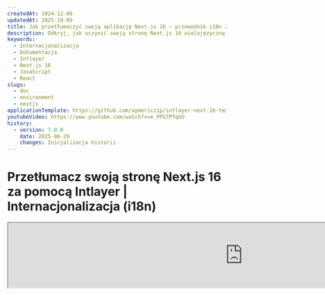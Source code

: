 ```yaml
---
createdAt: 2024-12-06
updatedAt: 2025-10-09
title: Jak przetłumaczyć swoją aplikację Next.js 16 – przewodnik i18n 2025
description: Odkryj, jak uczynić swoją stronę Next.js 16 wielojęzyczną. Postępuj zgodnie z dokumentacją, aby zinternacjonalizować (i18n) i przetłumaczyć ją.
keywords:
  - Internacjonalizacja
  - Dokumentacja
  - Intlayer
  - Next.js 16
  - JavaScript
  - React
slugs:
  - doc
  - environment
  - nextjs
applicationTemplate: https://github.com/aymericzip/intlayer-next-16-template
youtubeVideo: https://www.youtube.com/watch?v=e_PPG7PTqGU
history:
  - version: 7.0.0
    date: 2025-06-29
    changes: Inicjalizacja historii
---
```


# Przetłumacz swoją stronę Next.js 16 za pomocą Intlayer | Internacjonalizacja (i18n)

<iframe title="Najlepsze rozwiązanie i18n dla Next.js? Odkryj Intlayer" class="m-auto aspect-[16/9] w-full overflow-hidden rounded-lg border-0" allow="autoplay; gyroscope;" loading="lazy" width="1080" height="auto" src="https://www.youtube.com/embed/e_PPG7PTqGU?autoplay=0&amp;origin=http://intlayer.org&amp;controls=0&amp;rel=1"/>

Zobacz [Szablon aplikacji](https://github.com/aymericzip/intlayer-next-16-template) na GitHub.

## Czym jest Intlayer?

**Intlayer** to innowacyjna, otwartoźródłowa biblioteka do internacjonalizacji (i18n), zaprojektowana w celu uproszczenia obsługi wielojęzyczności we współczesnych aplikacjach internetowych. Intlayer bezproblemowo integruje się z najnowszym frameworkiem **Next.js 16**, w tym z jego potężnym **App Router**. Jest zoptymalizowany do pracy z **Server Components** dla efektywnego renderowania i jest w pełni kompatybilny z [**Turbopack**](https://nextjs.org/docs/architecture/turbopack).

Dzięki Intlayer możesz:

- **Łatwo zarządzać tłumaczeniami** za pomocą deklaratywnych słowników na poziomie komponentu.
- **Dynamicznie lokalizować metadane**, trasy i zawartość.
- **Uzyskać dostęp do tłumaczeń zarówno w komponentach po stronie klienta, jak i serwera**.
- **Zapewnić wsparcie dla TypeScript** dzięki automatycznie generowanym typom, co poprawia autouzupełnianie i wykrywanie błędów.
- **Korzystaj z zaawansowanych funkcji**, takich jak dynamiczne wykrywanie i przełączanie lokalizacji.

> Intlayer jest kompatybilny z Next.js 12, 13, 14 i 16. Jeśli używasz Next.js Page Router, możesz odnieść się do tego [przewodnika](https://github.com/aymericzip/intlayer/blob/main/docs/docs/pl/intlayer_with_nextjs_page_router.md). Dla Next.js 12, 13, 14 z App Router, odnieś się do tego [przewodnika](https://github.com/aymericzip/intlayer/blob/main/docs/docs/pl/intlayer_with_nextjs_14.md).

---

## Przewodnik krok po kroku, jak skonfigurować Intlayer w aplikacji Next.js

### Krok 1: Zainstaluj zależności

Zainstaluj niezbędne pakiety za pomocą npm:

```bash packageManager="npm"
npm install intlayer next-intlayer
```

```bash packageManager="pnpm"
pnpm add intlayer next-intlayer
```

```bash packageManager="yarn"
yarn add intlayer next-intlayer
```

- **intlayer**

  Podstawowy pakiet, który dostarcza narzędzia do internacjonalizacji dla zarządzania konfiguracją, tłumaczeń, [deklaracji treści](https://github.com/aymericzip/intlayer/blob/main/docs/docs/pl/dictionary/content_file.md), transpilecji oraz [poleceń CLI](https://github.com/aymericzip/intlayer/blob/main/docs/docs/pl/intlayer_cli.md).

- **next-intlayer**

  Pakiet integrujący Intlayer z Next.js. Dostarcza dostawców kontekstu oraz hooki do internacjonalizacji w Next.js. Dodatkowo zawiera wtyczkę Next.js do integracji Intlayer z [Webpack](https://webpack.js.org/) lub [Turbopack](https://nextjs.org/docs/app/api-reference/turbopack), a także proxy do wykrywania preferowanego języka użytkownika, zarządzania ciasteczkami oraz obsługi przekierowań URL.

### Krok 2: Skonfiguruj swój projekt

Utwórz plik konfiguracyjny, aby skonfigurować języki swojej aplikacji:

```typescript fileName="intlayer.config.ts" codeFormat="typescript"
import { Locales, type IntlayerConfig } from "intlayer";

const config: IntlayerConfig = {
  internationalization: {
    locales: [
      Locales.ENGLISH,
      Locales.FRENCH,
      Locales.SPANISH,
      // Twoje pozostałe lokalizacje
    ],
    defaultLocale: Locales.ENGLISH,
  },
};

export default config;
```

```javascript fileName="intlayer.config.mjs" codeFormat="esm"
import { Locales } from "intlayer";

/** @type {import('intlayer').IntlayerConfig} */
const config = {
  internationalization: {
    locales: [
      Locales.ENGLISH,
      Locales.FRENCH,
      Locales.SPANISH,
      // Twoje pozostałe lokalizacje
    ],
    defaultLocale: Locales.ENGLISH,
  },
};

export default config;
```

```javascript fileName="intlayer.config.cjs" codeFormat="commonjs"
const { Locales } = require("intlayer");

/** @type {import('intlayer').IntlayerConfig} */
const config = {
  internationalization: {
    locales: [
      Locales.ENGLISH,
      Locales.FRENCH,
      Locales.SPANISH,
      // Twoje pozostałe lokalizacje
    ],
    defaultLocale: Locales.ENGLISH,
  },
};

module.exports = config;
```

> Dzięki temu plikowi konfiguracyjnemu możesz ustawić lokalizowane adresy URL, przekierowania proxy, nazwy ciasteczek, lokalizację i rozszerzenie deklaracji zawartości, wyłączyć logi Intlayer w konsoli i wiele więcej. Pełną listę dostępnych parametrów znajdziesz w [dokumentacji konfiguracji](https://github.com/aymericzip/intlayer/blob/main/docs/docs/pl/configuration.md).

### Krok 3: Zintegruj Intlayer w konfiguracji Next.js

Skonfiguruj swoje środowisko Next.js, aby korzystało z Intlayer:

```typescript fileName="next.config.ts" codeFormat="typescript"
import type { NextConfig } from "next";
import { withIntlayer } from "next-intlayer/server";

const nextConfig: NextConfig = {
  /* opcje konfiguracji tutaj */
};

export default withIntlayer(nextConfig);
```

```typescript fileName="next.config.mjs" codeFormat="esm"
import { withIntlayer } from "next-intlayer/server";

/** @type {import('next').NextConfig} */
const nextConfig = {
  /* opcje konfiguracji tutaj */
};

export default withIntlayer(nextConfig);
```

```typescript fileName="next.config.cjs" codeFormat="commonjs"
const { withIntlayer } = require("next-intlayer/server");

/** @type {import('next').NextConfig} */
const nextConfig = {
  /* opcje konfiguracji tutaj */
};

module.exports = withIntlayer(nextConfig);
```

> Wtyczka Next.js `withIntlayer()` służy do integracji Intlayer z Next.js. Zapewnia budowanie plików deklaracji treści oraz monitoruje je w trybie deweloperskim. Definiuje zmienne środowiskowe Intlayer w środowiskach [Webpack](https://webpack.js.org/) lub [Turbopack](https://nextjs.org/docs/app/api-reference/turbopack). Dodatkowo dostarcza aliasy optymalizujące wydajność oraz zapewnia kompatybilność z komponentami serwerowymi.

> Funkcja `withIntlayer()` jest funkcją zwracającą obietnicę (promise). Pozwala przygotować słowniki Intlayer przed rozpoczęciem budowania. Jeśli chcesz użyć jej z innymi wtyczkami, możesz na nią zaczekać (await). Przykład:
>
> ```tsx
> const nextConfig = await withIntlayer(nextConfig);
> const nextConfigWithOtherPlugins = withOtherPlugins(nextConfig);
>
> export default nextConfigWithOtherPlugins;
> ```
>
> Jeśli chcesz używać tego synchronicznie, możesz użyć funkcji `withIntlayerSync()`. Przykład:
>
> ```tsx
> const nextConfig = withIntlayerSync(nextConfig);
> const nextConfigWithOtherPlugins = withOtherPlugins(nextConfig);
>
> export default nextConfigWithOtherPlugins;
> ```

### Krok 4: Zdefiniuj dynamiczne trasy lokalizacji

Usuń wszystko z `RootLayout` i zastąp to następującym kodem:

```tsx {3} fileName="src/app/layout.tsx" codeFormat="typescript"
import type { PropsWithChildren, FC } from "react";
import "./globals.css";

const RootLayout: FC<PropsWithChildren> = ({ children }) => (
  // Nadal możesz opakować children innymi providerami, takimi jak `next-themes`, `react-query`, `framer-motion` itd.
  <>{children}</>
);

export default RootLayout;
```

```jsx {3} fileName="src/app/layout.mjx" codeFormat="esm"
import "./globals.css";

const RootLayout = ({ children }) => (
  // Nadal możesz opakować dzieci innymi providerami, takimi jak `next-themes`, `react-query`, `framer-motion` itd.
  <>{children}</>
);

export default RootLayout;
```

```jsx {1,8} fileName="src/app/layout.csx" codeFormat="commonjs"
require("./globals.css");

const RootLayout = ({ children }) => (
  // Nadal możesz opakować dzieci innymi providerami, takimi jak `next-themes`, `react-query`, `framer-motion` itd.
  <>{children}</>
);

module.exports = {
  default: RootLayout,
  generateStaticParams,
};
```

> Pozostawienie komponentu `RootLayout` pustym pozwala na ustawienie atrybutów [`lang`](https://developer.mozilla.org/fr/docs/Web/HTML/Global_attributes/lang) oraz [`dir`](https://developer.mozilla.org/fr/docs/Web/HTML/Global_attributes/dir) dla tagu `<html>`.

Aby zaimplementować dynamiczne routowanie, podaj ścieżkę dla lokalizacji, dodając nowy layout w katalogu `[locale]`:

```tsx fileName="src/app/[locale]/layout.tsx" codeFormat="typescript"
import type { NextLayoutIntlayer } from "next-intlayer";
import { Inter } from "next/font/google";
import { getHTMLTextDir } from "intlayer";

const inter = Inter({ subsets: ["latin"] });

const LocaleLayout: NextLayoutIntlayer = async ({ children, params }) => {
  const { locale } = await params;
  return (
    <html lang={locale} dir={getHTMLTextDir(locale)}>
      <body className={inter.className}>{children}</body>
    </html>
  );
};

export default LocaleLayout;
```

```jsx fileName="src/app/[locale]/layout.mjx" codeFormat="esm"
import { getHTMLTextDir } from "intlayer";

const inter = Inter({ subsets: ["latin"] });

const LocaleLayout = async ({ children, params: { locale } }) => {
  const { locale } = await params;
  return (
    <html lang={locale} dir={getHTMLTextDir(locale)}>
      <body className={inter.className}>{children}</body>
    </html>
  );
};

export default LocaleLayout;
```

```jsx fileName="src/app/[locale]/layout.csx" codeFormat="commonjs"
const { Inter } = require("next/font/google");
const { getHTMLTextDir } = require("intlayer");

const inter = Inter({ subsets: ["latin"] });

const LocaleLayout = async ({ children, params: { locale } }) => {
  const { locale } = await params;
  return (
    <html lang={locale} dir={getHTMLTextDir(locale)}>
      <body className={inter.className}>{children}</body>
    </html>
  );
};

module.exports = LocaleLayout;
```

> Segment ścieżki `[locale]` służy do określenia lokalizacji. Przykład: `/en-US/about` odnosi się do `en-US`, a `/fr/about` do `fr`.

> Na tym etapie napotkasz błąd: `Error: Missing <html> and <body> tags in the root layout.`. Jest to oczekiwane, ponieważ plik `/app/page.tsx` nie jest już używany i można go usunąć. Zamiast tego segment ścieżki `[locale]` aktywuje stronę `/app/[locale]/page.tsx`. W konsekwencji strony będą dostępne pod ścieżkami takimi jak `/en`, `/fr`, `/es` w Twojej przeglądarce. Aby ustawić domyślny język jako stronę główną, odnieś się do konfiguracji `proxy` w kroku 7.

Następnie zaimplementuj funkcję `generateStaticParams` w układzie aplikacji.

```tsx {1} fileName="src/app/[locale]/layout.tsx" codeFormat="typescript"
export { generateStaticParams } from "next-intlayer"; // Linia do dodania

const LocaleLayout: NextLayoutIntlayer = async ({ children, params }) => {
  /*... Reszta kodu*/
};

export default LocaleLayout;
```

```jsx {1} fileName="src/app/[locale]/layout.mjx" codeFormat="esm"
export { generateStaticParams } from "next-intlayer"; // Linia do wstawienia

const LocaleLayout = async ({ children, params: { locale } }) => {
  /*... Reszta kodu*/
};

// ... Reszta kodu
```

```jsx {1,7} fileName="src/app/[locale]/layout.csx" codeFormat="commonjs"
const { generateStaticParams } = require("next-intlayer"); // Linia do wstawienia

const LocaleLayout = async ({ children, params: { locale } }) => {
  /*... Reszta kodu*/
};

module.exports = { default: LocaleLayout, generateStaticParams };
```

> `generateStaticParams` zapewnia, że Twoja aplikacja wstępnie buduje niezbędne strony dla wszystkich lokalizacji, zmniejszając obciążenie podczas działania i poprawiając doświadczenie użytkownika. Aby uzyskać więcej informacji, zapoznaj się z [dokumentacją Next.js dotyczącą generateStaticParams](https://nextjs.org/docs/app/building-your-application/rendering/static-and-dynamic-rendering#generate-static-params).

> Intlayer działa z `export const dynamic = 'force-static';`, aby zapewnić, że strony są wstępnie zbudowane dla wszystkich lokalizacji.

### Krok 5: Zadeklaruj swoją zawartość

Utwórz i zarządzaj deklaracjami zawartości, aby przechowywać tłumaczenia:

```tsx fileName="src/app/[locale]/page.content.ts" contentDeclarationFormat="typescript"
import { t, type Dictionary } from "intlayer";

const pageContent = {
  key: "page",
  content: {
    getStarted: {
      main: t({
        en: "Get started by editing",
        fr: "Commencez par éditer",
        es: "Comience por editar",
      }),
      pageLink: "src/app/page.tsx",
    },
  },
} satisfies Dictionary;

export default pageContent;
```

```javascript fileName="src/app/[locale]/page.content.mjs" contentDeclarationFormat="esm"
import { t } from "intlayer";

/** @type {import('intlayer').Dictionary} */
const pageContent = {
  key: "page",
  content: {
    getStarted: {
      main: t({
        en: "Get started by editing",
        fr: "Commencez par éditer",
        es: "Comience por editar",
      }),
      pageLink: "src/app/page.tsx",
    },
  },
};

export default pageContent;
```

```javascript fileName="src/app/[locale]/page.content.cjs" contentDeclarationFormat="commonjs"
const { t } = require("intlayer");

/** @type {import('intlayer').Dictionary} */
const pageContent = {
  key: "page",
  content: {
    getStarted: {
      main: t({
        en: "Get started by editing",
        fr: "Commencez par éditer",
        es: "Comience por editar",
        pl: "Zacznij od edycji",
      }),
      pageLink: "src/app/page.tsx",
    },
  },
};

module.exports = pageContent;
```

```json fileName="src/app/[locale]/page.content.json" contentDeclarationFormat="json"
{
  "$schema": "https://intlayer.org/schema.json",
  "key": "page",
  "content": {
    "getStarted": {
      "nodeType": "translation",
      "translation": {
        "en": "Get started by editing",
        "fr": "Commencez par éditer",
        "es": "Comience por editar",
        "pl": "Zacznij od edycji"
      }
    },
    "pageLink": "src/app/page.tsx"
  }
}
```

> Twoje deklaracje zawartości mogą być definiowane w dowolnym miejscu w aplikacji, pod warunkiem, że zostaną umieszczone w katalogu `contentDir` (domyślnie `./src`). I będą miały rozszerzenie pliku deklaracji zawartości (domyślnie `.content.{json,ts,tsx,js,jsx,mjs,mjx,cjs,cjx}`).

> Aby uzyskać więcej szczegółów, zapoznaj się z [dokumentacją deklaracji zawartości](https://github.com/aymericzip/intlayer/blob/main/docs/docs/pl/dictionary/content_file.md).

### Krok 6: Wykorzystaj zawartość w swoim kodzie

Uzyskaj dostęp do swoich słowników zawartości w całej aplikacji:

```tsx fileName="src/app/[locale]/page.tsx" codeFormat="typescript"
import type { FC } from "react";
import { ClientComponentExample } from "@components/ClientComponentExample";
import { ServerComponentExample } from "@components/ServerComponentExample";
import { type NextPageIntlayer, IntlayerClientProvider } from "next-intlayer";
import { IntlayerServerProvider, useIntlayer } from "next-intlayer/server";

const PageContent: FC = () => {
  const content = useIntlayer("page");

  return (
    <>
      <p>{content.getStarted.main}</p>
      <code>{content.getStarted.pageLink}</code>
    </>
  );
};

const Page: NextPageIntlayer = async ({ params }) => {
  const { locale } = await params;

  return (
    <IntlayerServerProvider locale={locale}>
      <PageContent />
      <ServerComponentExample />

      <IntlayerClientProvider locale={locale}>
        <ClientComponentExample />
      </IntlayerClientProvider>
    </IntlayerServerProvider>
  );
};

export default Page;
```

```jsx fileName="src/app/[locale]/page.mjx" codeFormat="esm"
import { ClientComponentExample } from "@components/ClientComponentExample";
import { ServerComponentExample } from "@components/ServerComponentExample";
import { IntlayerClientProvider } from "next-intlayer";
import { IntlayerServerProvider, useIntlayer } from "next-intlayer/server";

const PageContent = () => {
  const content = useIntlayer("page");

  return (
    <>
      <p>{content.getStarted.main}</p>
      <code>{content.getStarted.pageLink}</code>
    </>
  );
};

const Page = async ({ params }) => {
  const { locale } = await params;

  return (
    <IntlayerServerProvider locale={locale}>
      <PageContent />
      <ServerComponentExample />

      <IntlayerClientProvider locale={locale}>
        <ClientComponentExample />
      </IntlayerClientProvider>
    </IntlayerServerProvider>
  );
};

export default Page;
```

```jsx fileName="src/app/[locale]/page.csx" codeFormat="commonjs"
import { ClientComponentExample } from "@components/ClientComponentExample";
import { ServerComponentExample } from "@components/ServerComponentExample";
import { IntlayerClientProvider } from "next-intlayer";
import { IntlayerServerProvider, useIntlayer } from "next-intlayer/server";

const PageContent = () => {
  const content = useIntlayer("page");

  return (
    <>
      <p>{content.getStarted.main}</p>
      <code>{content.getStarted.pageLink}</code>
    </>
  );
};

const Page = async ({ params }) => {
  const { locale } = await params;

  return (
    <IntlayerServerProvider locale={locale}>
      <PageContent />
      <ServerComponentExample />

      <IntlayerClientProvider locale={locale}>
        <ClientComponentExample />
      </IntlayerClientProvider>
    </IntlayerServerProvider>
  );
};
```

- **`IntlayerClientProvider`** służy do dostarczania lokalizacji komponentom po stronie klienta. Może być umieszczony w dowolnym komponencie nadrzędnym, w tym w layoucie. Jednak zaleca się umieszczenie go w layoucie, ponieważ Next.js współdzieli kod layoutu między stronami, co jest bardziej efektywne. Używając `IntlayerClientProvider` w layoucie, unikasz ponownej inicjalizacji dla każdej strony, poprawiając wydajność i utrzymując spójny kontekst lokalizacji w całej aplikacji.
- **`IntlayerServerProvider`** służy do dostarczania lokalizacji komponentom po stronie serwera. Nie może być ustawiony w layoucie.

  > Layout i strona nie mogą dzielić wspólnego kontekstu serwera, ponieważ system kontekstu serwera opiera się na magazynie danych na żądanie (za pomocą mechanizmu [React's cache](https://react.dev/reference/react/cache)), co powoduje, że każdy "kontekst" jest tworzony na nowo dla różnych segmentów aplikacji. Umieszczenie providera w wspólnym layoucie złamałoby tę izolację, uniemożliwiając prawidłowe propagowanie wartości kontekstu serwera do komponentów serwerowych.

  > Layout i strona nie mogą współdzielić wspólnego kontekstu serwera, ponieważ system kontekstu serwera opiera się na magazynie danych dla każdego żądania (za pomocą mechanizmu [React's cache](https://react.dev/reference/react/cache)), co powoduje, że każdy „kontekst” jest tworzony na nowo dla różnych segmentów aplikacji. Umieszczenie providera w współdzielonym layoucie naruszyłoby tę izolację, uniemożliwiając prawidłowe propagowanie wartości kontekstu serwera do Twoich komponentów serwerowych.

```tsx {4,7} fileName="src/components/ClientComponentExample.tsx" codeFormat="typescript"
"use client";

import type { FC } from "react";
import { useIntlayer } from "next-intlayer";

export const ClientComponentExample: FC = () => {
  const content = useIntlayer("client-component-example"); // Utwórz powiązaną deklarację zawartości

  return (
    <div>
      <h2>{content.title}</h2>
      <p>{content.content}</p>
    </div>
  );
};
```

```jsx {3,6} fileName="src/components/ClientComponentExample.mjx" codeFormat="esm"
"use client";

import { useIntlayer } from "next-intlayer";

const ClientComponentExample = () => {
  const content = useIntlayer("client-component-example"); // Utwórz powiązaną deklarację zawartości

  return (
    <div>
      <h2>{content.title}</h2>
      <p>{content.content}</p>
    </div>
  );
};
```

```jsx {3,6} fileName="src/components/ClientComponentExample.csx" codeFormat="commonjs"
"use client";

const { useIntlayer } = require("next-intlayer");

const ClientComponentExample = () => {
  const content = useIntlayer("client-component-example"); // Utwórz powiązaną deklarację zawartości

  return (
    <div>
      <h2>{content.title}</h2>
      <p>{content.content}</p>
    </div>
  );
};
```

```tsx {2} fileName="src/components/ServerComponentExample.tsx"  codeFormat="typescript"
import type { FC } from "react";
import { useIntlayer } from "next-intlayer/server";

export const ServerComponentExample: FC = () => {
  const content = useIntlayer("server-component-example"); // Utwórz powiązaną deklarację zawartości

  return (
    <div>
      <h2>{content.title}</h2>
      <p>{content.content}</p>
    </div>
  );
};
```

```jsx {1} fileName="src/components/ServerComponentExample.mjx" codeFormat="esm"
import { useIntlayer } from "next-intlayer/server";

const ServerComponentExample = () => {
  const content = useIntlayer("server-component-example"); // Utwórz powiązaną deklarację zawartości

  return (
    <div>
      <h2>{content.title}</h2>
      <p>{content.content}</p>
    </div>
  );
};
```

```jsx {1} fileName="src/components/ServerComponentExample.csx" codeFormat="commonjs"
const { useIntlayer } = require("next-intlayer/server");

const ServerComponentExample = () => {
  const content = useIntlayer("server-component-example"); // Utwórz powiązaną deklarację zawartości

  return (
    <div>
      <h2>{content.title}</h2>
      <p>{content.content}</p>
    </div>
  );
};
```

> Jeśli chcesz użyć swojej zawartości w atrybucie `string`, takim jak `alt`, `title`, `href`, `aria-label` itp., musisz wywołać wartość funkcji, na przykład:

> ```jsx
> <img src={content.image.src.value} alt={content.image.value} />
> ```

> Aby dowiedzieć się więcej o hooku `useIntlayer`, zapoznaj się z [dokumentacją](https://github.com/aymericzip/intlayer/blob/main/docs/docs/pl/packages/next-intlayer/useIntlayer.md).

### (Opcjonalny) Krok 7: Konfiguracja proxy do wykrywania lokalizacji

Skonfiguruj proxy, aby wykrywać preferowaną lokalizację użytkownika:

```typescript fileName="src/proxy.ts" codeFormat="typescript"
export { intlayerProxy as proxy } from "next-intlayer/proxy";

export const config = {
  matcher:
    "/((?!api|static|assets|robots|sitemap|sw|service-worker|manifest|.*\\..*|_next).*)",
};
```

```javascript fileName="src/proxy.mjs" codeFormat="esm"
export { intlayerProxy as proxy } from "next-intlayer/proxy";

export const config = {
  matcher:
    "/((?!api|static|assets|robots|sitemap|sw|service-worker|manifest|.*\\..*|_next).*)",
};
```

```javascript fileName="src/proxy.cjs" codeFormat="commonjs"
const { intlayerProxy } = require("next-intlayer/proxy");

const config = {
  matcher:
    "/((?!api|static|assets|robots|sitemap|sw|service-worker|manifest|.*\\..*|_next).*)",
};

module.exports = { proxy: intlayerProxy, config };
```

> `intlayerProxy` służy do wykrywania preferowanego języka użytkownika i przekierowywania go na odpowiedni adres URL, zgodnie z [konfiguracją](https://github.com/aymericzip/intlayer/blob/main/docs/docs/pl/configuration.md). Dodatkowo umożliwia zapisywanie preferowanego języka użytkownika w ciasteczku.

> Jeśli potrzebujesz łączyć kilka proxy razem (na przykład `intlayerProxy` z uwierzytelnianiem lub niestandardowymi proxy), Intlayer udostępnia teraz pomocnika o nazwie `multipleProxies`.

```ts
import { multipleProxies, intlayerProxy } from "next-intlayer/proxy";
import { customProxy } from "@utils/customProxy";

export const proxy = multipleProxies([intlayerProxy, customProxy]);
```

### (Opcjonalny) Krok 8: Internacjonalizacja Twoich metadanych

Jeśli chcesz internacjonalizować swoje metadane, takie jak tytuł strony, możesz użyć funkcji `generateMetadata` dostarczonej przez Next.js. Wewnątrz możesz pobrać zawartość z funkcji `getIntlayer`, aby przetłumaczyć swoje metadane.

```typescript fileName="src/app/[locale]/metadata.content.ts" contentDeclarationFormat="typescript"
import { type Dictionary, t } from "intlayer";
import { Metadata } from "next";

const metadataContent = {
  key: "page-metadata",
  content: {
    title: t({
      en: "Create Next App",
      fr: "Créer une application Next.js",
      es: "Crear una aplicación Next.js",
    }),
    description: t({
      en: "Generated by create next app",
      fr: "Généré par create next app",
      es: "Generado por create next app",
    }),
  },
} satisfies Dictionary<Metadata>;

export default metadataContent;
```

```javascript fileName="src/app/[locale]/metadata.content.mjs" contentDeclarationFormat="esm"
import { t } from "intlayer";

/** @type {import('intlayer').Dictionary<import('next').Metadata>} */
const metadataContent = {
  key: "page-metadata",
  content: {
    title: t({
      en: "Create Next App",
      fr: "Créer une application Next.js",
      es: "Crear una aplicación Next.js",
    }),
    description: t({
      en: "Generated by create next app",
      fr: "Généré par create next app",
      es: "Generado por create next app",
    }),
  },
};

export default metadataContent;
```

```javascript fileName="src/app/[locale]/metadata.content.cjs" contentDeclarationFormat="commonjs"
const { t } = require("intlayer");

/** @type {import('intlayer').Dictionary<import('next').Metadata>} */
const metadataContent = {
  key: "page-metadata",
  content: {
    title: t({
      en: "Create Next App",
      fr: "Créer une application Next.js",
      es: "Crear una aplicación Next.js",
    }),
    description: t({
      en: "Generated by create next app",
      fr: "Généré par create next app",
      es: "Generado por create next app",
    }),
  },
};

module.exports = metadataContent;
```

```json fileName="src/app/[locale]/metadata.content.json" contentDeclarationFormat="json"
{
  "key": "page-metadata",
  "content": {
    "title": {
      "nodeType": "translation",
      "translation": {
        "en": "Preact logo",
        "fr": "Logo Preact",
        "es": "Logo Preact",
        "pl": "Logo Preact"
      }
    },
    "description": {
      "nodeType": "translation",
      "translation": {
        "en": "Generated by create next app",
        "fr": "Généré par create next app",
        "es": "Generado por create next app",
        "pl": "Wygenerowano przez create next app"
      }
    }
  }
}
```

````typescript fileName="src/app/[locale]/layout.tsx or src/app/[locale]/page.tsx" codeFormat="typescript"
import { getIntlayer, getMultilingualUrls } from "intlayer";
import type { Metadata } from "next";
import type { LocalPromiseParams } from "next-intlayer";

export const generateMetadata = async ({
  params,
}: LocalPromiseParams): Promise<Metadata> => {
  const { locale } = await params;

  const metadata = getIntlayer("page-metadata", locale);

  /**
   * Generuje obiekt zawierający wszystkie adresy URL dla każdego języka.
   *
   * Przykład:
   * ```ts
   *  getMultilingualUrls('/about');
   *
   *  // Zwraca
   *  // {
   *  //   en: '/about',
   *  //   fr: '/fr/about',
   *  //   es: '/es/about',
   *  // }
   * ```
   */
  const multilingualUrls = getMultilingualUrls("/");

  return {
    ...metadata,
    alternates: {
      canonical: multilingualUrls[locale as keyof typeof multilingualUrls],
      languages: { ...multilingualUrls, "x-default": "/" },
    },
    openGraph: {
      url: multilingualUrls[locale],
    },
  };
};

// ... Reszta kodu
````

````javascript fileName="src/app/[locale]/layout.mjs or src/app/[locale]/page.mjs" codeFormat="esm"
import { getIntlayer, getMultilingualUrls } from "intlayer";

export const generateMetadata = async ({ params }) => {
  const { locale } = await params;

  const metadata = getIntlayer("page-metadata", locale);

  /**
   * Generuje obiekt zawierający wszystkie adresy URL dla każdego języka.
   *
   * Przykład:
   * ```ts
   *  getMultilingualUrls('/about');
   *
   *  // Zwraca
   *  // {
   *  //   en: '/about',
   *  //   fr: '/fr/about',
   *  //   es: '/es/about'
   *  // }
   * ```
   */
  const multilingualUrls = getMultilingualUrls("/");

  return {
    ...metadata,
    alternates: {
      canonical: multilingualUrls[locale],
      languages: { ...multilingualUrls, "x-default": "/" },
    },
    openGraph: {
      url: multilingualUrls[locale],
    },
  };
};

// ... Reszta kodu
````

````javascript fileName="src/app/[locale]/layout.cjs or src/app/[locale]/page.cjs" codeFormat="commonjs"
const { getIntlayer, getMultilingualUrls } = require("intlayer");

const generateMetadata = async ({ params }) => {
  const { locale } = await params;

  const metadata = getIntlayer("page-metadata", locale);

  /**
   * Generuje obiekt zawierający wszystkie adresy URL dla każdego języka.
   *
   * Przykład:
   * ```ts
   *  getMultilingualUrls('/about');
   *
   *  // Zwraca
   *  // {
   *  //   en: '/about',
   *  //   fr: '/fr/about',
   *  //   es: '/es/about'
   *  // }
   * ```
   */
  const multilingualUrls = getMultilingualUrls("/");

  return {
    ...metadata,
    alternates: {
      canonical: multilingualUrls[locale],
      languages: { ...multilingualUrls, "x-default": "/" },
    },
    openGraph: {
      url: multilingualUrls[locale],
    },
  };
};

module.exports = { generateMetadata };

// ... Reszta kodu
````

> Zauważ, że funkcja `getIntlayer` importowana z `next-intlayer` zwraca Twoją zawartość opakowaną w `IntlayerNode`, co umożliwia integrację z edytorem wizualnym. Natomiast funkcja `getIntlayer` importowana z `intlayer` zwraca Twoją zawartość bezpośrednio, bez dodatkowych właściwości.

Alternatywnie możesz użyć funkcji `getTranslation` do deklarowania swoich metadanych. Jednak zaleca się używanie plików deklaracji treści, aby zautomatyzować tłumaczenie metadanych oraz w pewnym momencie wyodrębnić zawartość na zewnątrz.

````typescript fileName="src/app/[locale]/layout.tsx or src/app/[locale]/page.tsx" codeFormat="typescript"
import {
  type IConfigLocales,
  getTranslation,
  getMultilingualUrls,
} from "intlayer";
import type { Metadata } from "next";
import type { LocalPromiseParams } from "next-intlayer";

export const generateMetadata = async ({
  params,
}: LocalPromiseParams): Promise<Metadata> => {
  const { locale } = await params;
  const t = <T>(content: IConfigLocales<T>) => getTranslation(content, locale);

  return {
    title: t<string>({
      en: "My title",
Alternatywnie możesz użyć funkcji `getTranslation` do deklarowania swoich metadanych. Jednak zaleca się korzystanie z plików deklaracji treści, aby zautomatyzować tłumaczenie metadanych i w pewnym momencie wyodrębnić zawartość na zewnątrz.

```typescript fileName="src/app/[locale]/layout.tsx or src/app/[locale]/page.tsx" codeFormat="typescript"
import {
  type IConfigLocales,
  getTranslation,
  getMultilingualUrls,
} from "intlayer";
import type { Metadata } from "next";
import type { LocalPromiseParams } from "next-intlayer";

export const generateMetadata = async ({
  params,
}: LocalPromiseParams): Promise<Metadata> => {
  const { locale } = await params;
  const t = <T>(content: IConfigLocales<T>) => getTranslation(content, locale);

  return {
    title: t<string>({
      en: "My title",
      fr: "Mon titre",
      es: "Mi título",
    }),
    description: t({
      en: "My description",
      fr: "Ma description",
      es: "Mi descripción",
    }),
  };
};

// ... Reszta kodu
````

```javascript fileName="src/app/[locale]/layout.mjs or src/app/[locale]/page.mjs" codeFormat="esm"
import { getTranslation, getMultilingualUrls } from "intlayer";

export const generateMetadata = async ({ params }) => {
  const { locale } = await params;
  const t = (content) => getTranslation(content, locale);

  return {
    title: t({
      en: "My title",
      fr: "Mon titre",
      es: "Mi título",
    }),
    description: t({
      en: "My description",
      fr: "Ma description",
      es: "Mi descripción",
    }),
  };
};

// ... Reszta kodu
```

```javascript fileName="src/app/[locale]/layout.cjs or src/app/[locale]/page.cjs" codeFormat="commonjs"
const { getTranslation, getMultilingualUrls } = require("intlayer");

const generateMetadata = async ({ params }) => {
  const { locale } = await params;

  const t = (content) => getTranslation(content, locale);

  return {
    title: t({
      en: "My title",
      fr: "Mon titre",
      es: "Mi título",
    }),
    description: t({
      en: "My description",
      fr: "Ma description",
      es: "Mi descripción",
    }),
  };
};

module.exports = { generateMetadata };

// ... Reszta kodu
```

> Dowiedz się więcej o optymalizacji metadanych [w oficjalnej dokumentacji Next.js](https://nextjs.org/docs/app/building-your-application/optimizing/metadata).

````

```javascript fileName="src/app/[locale]/layout.cjs or src/app/[locale]/page.cjs" codeFormat="commonjs"
const { getTranslation, getMultilingualUrls } = require("intlayer");

const generateMetadata = async ({ params }) => {
  const { locale } = await params;

  const t = (content) => getTranslation(content, locale);

  return {
    title: t({
      en: "My title",
      fr: "Mon titre",
      es: "Mi título",
    }),
    description: t({
      en: "My description",
      fr: "Ma description",
      es: "Mi descripción",
    }),
  };
};

module.exports = { generateMetadata };

// ... Reszta kodu
````

> Dowiedz się więcej o optymalizacji metadanych [w oficjalnej dokumentacji Next.js](https://nextjs.org/docs/app/building-your-application/optimizing/metadata).

### (Opcjonalny) Krok 9: Internacjonalizacja plików sitemap.xml i robots.txt

Aby zinternacjonalizować swoje pliki `sitemap.xml` i `robots.txt`, możesz użyć funkcji `getMultilingualUrls` dostarczonej przez Intlayer. Funkcja ta pozwala na generowanie wielojęzycznych adresów URL dla Twojej mapy witryny.

```tsx fileName="src/app/sitemap.ts" codeFormat="typescript"
import { getMultilingualUrls } from "intlayer";
import type { MetadataRoute } from "next";

const sitemap = (): MetadataRoute.Sitemap => [
  {
    url: "https://example.com",
    alternates: {
      languages: { ...getMultilingualUrls("https://example.com") },
    },
  },
  {
    url: "https://example.com/login",
    alternates: {
      languages: { ...getMultilingualUrls("https://example.com/login") },
    },
  },
  {
    url: "https://example.com/register",
    alternates: {
      languages: { ...getMultilingualUrls("https://example.com/register") },
    },
  },
];

export default sitemap;
```

```jsx fileName="src/app/sitemap.mjx" codeFormat="esm"
import { getMultilingualUrls } from "intlayer";

const sitemap = () => [
  {
    url: "https://example.com",
    alternates: {
      languages: { ...getMultilingualUrls("https://example.com") },
    },
  },
  {
    url: "https://example.com/login",
    alternates: {
      languages: { ...getMultilingualUrls("https://example.com/login") },
    },
  },
  {
    url: "https://example.com/register",
    alternates: {
      languages: { ...getMultilingualUrls("https://example.com/register") },
    },
  },
];

export default sitemap;
```

```jsx fileName="src/app/sitemap.csx" codeFormat="commonjs"
const { getMultilingualUrls } = require("intlayer");

const sitemap = () => [
  {
    url: "https://example.com",
    alternates: {
      languages: { ...getMultilingualUrls("https://example.com") },
    },
  },
  {
    url: "https://example.com/login",
    alternates: {
      languages: { ...getMultilingualUrls("https://example.com/login") },
    },
  },
  {
    url: "https://example.com/register",
    alternates: {
      languages: { ...getMultilingualUrls("https://example.com/register") },
    },
  },
];

module.exports = sitemap;
```

```tsx fileName="src/app/robots.ts" codeFormat="typescript"
import type { MetadataRoute } from "next";
import { getMultilingualUrls } from "intlayer";

const getAllMultilingualUrls = (urls: string[]) =>
  urls.flatMap((url) => Object.values(getMultilingualUrls(url)) as string[]);

// Funkcja zwraca reguły dla pliku robots.txt
const robots = (): MetadataRoute.Robots => ({
  rules: {
    userAgent: "*", // Dotyczy wszystkich robotów
    allow: ["/"], // Zezwól na dostęp do strony głównej
    disallow: getAllMultilingualUrls(["/login", "/register"]), // Zabroń dostępu do stron logowania i rejestracji we wszystkich językach
  },
  host: "https://example.com", // Główna domena serwisu
  sitemap: `https://example.com/sitemap.xml`, // Lokalizacja mapy strony
});

export default robots;
```

```jsx fileName="src/app/robots.mjx" codeFormat="esm"
import { getMultilingualUrls } from "intlayer";

const getAllMultilingualUrls = (urls) =>
  urls.flatMap((url) => Object.values(getMultilingualUrls(url)));

const robots = () => ({
  rules: {
    userAgent: "*",
    allow: ["/"],
    disallow: getAllMultilingualUrls(["/login", "/register"]),
  },
  host: "https://example.com",
  sitemap: `https://example.com/sitemap.xml`,
});

export default robots;
```

```jsx fileName="src/app/robots.csx" codeFormat="commonjs"
const { getMultilingualUrls } = require("intlayer");

// Funkcja zwracająca wszystkie wielojęzyczne adresy URL dla podanych ścieżek
const getAllMultilingualUrls = (urls) =>
  urls.flatMap((url) => Object.values(getMultilingualUrls(url)));

const robots = () => ({
  rules: {
    userAgent: "*",
    allow: ["/"],
    disallow: getAllMultilingualUrls(["/login", "/register"]), // Blokuj dostęp do stron logowania i rejestracji
  },
  host: "https://example.com",
  sitemap: `https://example.com/sitemap.xml`,
});

module.exports = robots;
```

> Dowiedz się więcej o optymalizacji mapy witryny [w oficjalnej dokumentacji Next.js](https://nextjs.org/docs/app/api-reference/file-conventions/metadata/sitemap). Dowiedz się więcej o optymalizacji pliku robots.txt [w oficjalnej dokumentacji Next.js](https://nextjs.org/docs/app/api-reference/file-conventions/metadata/robots).

### (Opcjonalny) Krok 10: Zmień język swojej zawartości

Aby zmienić język swojej zawartości w Next.js, zalecanym sposobem jest użycie komponentu `Link` do przekierowania użytkowników na odpowiednią zlokalizowaną stronę. Komponent `Link` umożliwia prefetching strony, co pomaga uniknąć pełnego przeładowania strony.

```tsx fileName="src/components/LocaleSwitcher.tsx" codeFormat="typescript"
"use client";

import type { FC } from "react";
import {
  Locales,
  getHTMLTextDir,
  getLocaleName,
  getLocalizedUrl,
} from "intlayer";
import { useLocale } from "next-intlayer";
import Link from "next/link";

export const LocaleSwitcher: FC = () => {
  const { locale, pathWithoutLocale, availableLocales, setLocale } =
    useLocale();

  return (
    <div>
      <button popoverTarget="localePopover">{getLocaleName(locale)}</button>
      <div id="localePopover" popover="auto">
        {availableLocales.map((localeItem) => (
          <Link
            href={getLocalizedUrl(pathWithoutLocale, localeItem)}
            key={localeItem}
            aria-current={locale === localeItem ? "page" : undefined}
            onClick={() => setLocale(localeItem)}
            replace // Zapewni, że przycisk "wstecz" w przeglądarce przekieruje do poprzedniej strony
          >
            <span>
              {/* Lokalizacja - np. FR */}
              {localeItem}
            </span>
            <span>
              {/* Język w swojej własnej lokalizacji - np. Français */}
              {getLocaleName(localeItem, locale)}
            </span>
            <span dir={getHTMLTextDir(localeItem)} lang={localeItem}>
              {/* Język w bieżącej lokalizacji - np. Francés przy ustawionej lokalizacji Locales.SPANISH */}
              {getLocaleName(localeItem)}
            </span>
            <span dir="ltr" lang={Locales.ENGLISH}>
              {/* Język po angielsku - np. French */}
              {getLocaleName(localeItem, Locales.ENGLISH)}
            </span>
          </Link>
        ))}
      </div>
    </div>
  );
};
```

```jsx fileName="src/components/LocaleSwitcher.msx" codeFormat="esm"
"use client";

import {
  Locales,
  getHTMLTextDir,
  getLocaleName,
  getLocalizedUrl,
} from "intlayer";
import { useLocale } from "next-intlayer";
import Link from "next/link";

export const LocaleSwitcher = () => {
  const { locale, pathWithoutLocale, availableLocales, setLocale } =
    useLocale();

  return (
    <div>
      <button popoverTarget="localePopover">{getLocaleName(locale)}</button>
      <div id="localePopover" popover="auto">
        {availableLocales.map((localeItem) => (
          <Link
            href={getLocalizedUrl(pathWithoutLocale, localeItem)}
            key={localeItem}
            aria-current={locale === localeItem ? "page" : undefined}
            onClick={() => setLocale(localeItem)}
            replace // Zapewni, że przycisk "wstecz" w przeglądarce przekieruje do poprzedniej strony
          >
            <span>
              {/* Lokalizacja - np. FR */}
              {localeItem}
            </span>
            <span>
              {/* Język w swojej własnej lokalizacji - np. Français */}
              {getLocaleName(localeItem, locale)}
            </span>
            <span dir={getHTMLTextDir(localeItem)} lang={localeItem}>
              {/* Język w bieżącej lokalizacji - np. Francés przy ustawionej lokalizacji Locales.SPANISH */}
              {getLocaleName(localeItem)}
            </span>
            <span dir="ltr" lang={Locales.ENGLISH}>
              {/* Język po angielsku - np. French */}
              {getLocaleName(localeItem, Locales.ENGLISH)}
            </span>
          </Link>
        ))}
      </div>
    </div>
  );
};
```

```jsx fileName="src/components/LocaleSwitcher.csx" codeFormat="commonjs"
"use client";

const {
  Locales,
  getHTMLTextDir,
  getLocaleName,
  getLocalizedUrl,
} = require("intlayer");
const { useLocale } = require("next-intlayer");
const Link = require("next/link");

export const LocaleSwitcher = () => {
  const { locale, pathWithoutLocale, availableLocales, setLocale } =
    useLocale();

  return (
    <div>
      <button popoverTarget="localePopover">{getLocaleName(locale)}</button>
      <div id="localePopover" popover="auto">
        {availableLocales.map((localeItem) => (
          <Link
            href={getLocalizedUrl(pathWithoutLocale, localeItem)}
            key={localeItem}
            aria-current={locale === localeItem ? "page" : undefined}
            onClick={() => setLocale(localeItem)}
            replace // Zapewni, że przycisk "wstecz" w przeglądarce przekieruje do poprzedniej strony
          >
            <span>
              {/* Lokalizacja - np. FR */}
              {localeItem}
            </span>
            <span>
              {/* Język w swojej własnej lokalizacji - np. Français */}
              {getLocaleName(localeItem, locale)}
            </span>
            <span dir={getHTMLTextDir(localeItem)} lang={localeItem}>
              {/* Język w bieżącej lokalizacji - np. Francés przy ustawionej lokalizacji Locales.SPANISH */}
              {getLocaleName(localeItem)}
            </span>
            <span dir="ltr" lang={Locales.ENGLISH}>
              {/* Język w wersji angielskiej - np. French */}
              {getLocaleName(localeItem, Locales.ENGLISH)}
            </span>
          </Link>
        ))}
      </div>
    </div>
  );
};
```

> Alternatywnym sposobem jest użycie funkcji `setLocale` dostarczonej przez hook `useLocale`. Ta funkcja nie pozwala na prefetchowanie strony. Zobacz dokumentację [`useLocale` hook](https://github.com/aymericzip/intlayer/blob/main/docs/docs/pl/packages/next-intlayer/useLocale.md) po więcej szczegółów.

> Możesz również ustawić funkcję w opcji `onLocaleChange`, aby wywołać niestandardową funkcję, gdy zmieni się lokalizacja.

```tsx fileName="src/components/LocaleSwitcher.tsx"
"use client";

import { useRouter } from "next/navigation";
import { useLocale } from "next-intlayer";
import { getLocalizedUrl } from "intlayer";

// ... Reszta kodu

const router = useRouter();
const { setLocale } = useLocale({
  onLocaleChange: (locale) => {
    router.push(getLocalizedUrl(pathWithoutLocale, locale));
  },
});

return (
  <button onClick={() => setLocale(Locales.FRENCH)}>Zmień na francuski</button>
);
```

> Odnośniki do dokumentacji:
>
> - [`useLocale` hook](https://github.com/aymericzip/intlayer/blob/main/docs/docs/pl/packages/next-intlayer/useLocale.md)
> - [`getLocaleName` hook](https://github.com/aymericzip/intlayer/blob/main/docs/docs/pl/packages/intlayer/getLocaleName.md)
> - [`getLocalizedUrl` hook](https://github.com/aymericzip/intlayer/blob/main/docs/docs/pl/packages/intlayer/getLocalizedUrl.md)
> - [`getHTMLTextDir` hook](https://github.com/aymericzip/intlayer/blob/main/docs/docs/pl/packages/intlayer/getHTMLTextDir.md)
> - [`hrefLang` attribute](https://developers.google.com/search/docs/specialty/international/localized-versions?hl=fr)
> - [`lang` attribute](https://developer.mozilla.org/pl/docs/Web/HTML/Global_attributes/lang)
> - [`dir` attribute`](https://developer.mozilla.org/pl/docs/Web/HTML/Global_attributes/dir)
> - [`aria-current` attribute`](https://developer.mozilla.org/pl/docs/Web/Accessibility/ARIA/Attributes/aria-current)

### (Opcjonalny) Krok 11: Tworzenie zlokalizowanego komponentu Link

Aby zapewnić, że nawigacja w Twojej aplikacji respektuje aktualny język, możesz stworzyć niestandardowy komponent `Link`. Ten komponent automatycznie dodaje prefiks z aktualnym językiem do wewnętrznych adresów URL. Na przykład, gdy użytkownik mówiący po francusku kliknie link do strony "O nas", zostanie przekierowany na `/fr/about` zamiast na `/about`.

To zachowanie jest przydatne z kilku powodów:

- **SEO i doświadczenie użytkownika**: Lokalizowane adresy URL pomagają wyszukiwarkom poprawnie indeksować strony w określonych językach oraz dostarczać użytkownikom treści w ich preferowanym języku.
- **Spójność**: Korzystając z lokalizowanego linku w całej aplikacji, zapewniasz, że nawigacja pozostaje w obrębie aktualnego języka, zapobiegając nieoczekiwanym zmianom języka.
- **Utrzymywalność**: Centralizacja logiki lokalizacji w jednym komponencie upraszcza zarządzanie adresami URL, co sprawia, że baza kodu jest łatwiejsza do utrzymania i rozbudowy wraz z rozwojem aplikacji.

Poniżej znajduje się implementacja lokalizowanego komponentu `Link` w TypeScript:

```tsx fileName="src/components/Link.tsx" codeFormat="typescript"
"use client";

import { getLocalizedUrl } from "intlayer";
import NextLink, { type LinkProps as NextLinkProps } from "next/link";
import { useLocale } from "next-intlayer";
import type { PropsWithChildren, FC } from "react";

/**
 * Funkcja pomocnicza do sprawdzania, czy dany URL jest zewnętrzny.
 * Jeśli URL zaczyna się od http:// lub https://, jest uznawany za zewnętrzny.
 */
export const checkIsExternalLink = (href?: string): boolean =>
  /^https?:\/\//.test(href ?? "");

/**
 * Niestandardowy komponent Link, który dostosowuje atrybut href na podstawie bieżącego języka.
 * Dla linków wewnętrznych używa `getLocalizedUrl`, aby poprzedzić URL kodem języka (np. /fr/about).
 * Zapewnia to, że nawigacja pozostaje w kontekście tego samego języka.
 */
export const Link: FC<PropsWithChildren<NextLinkProps>> = ({
  href,
  children,
  ...props
}) => {
  const { locale } = useLocale();
  const isExternalLink = checkIsExternalLink(href.toString());

  // Jeśli link jest wewnętrzny i podano prawidłowy href, pobierz zlokalizowany URL.
  const hrefI18n: NextLinkProps["href"] =
    href && !isExternalLink ? getLocalizedUrl(href.toString(), locale) : href;

  return (
    <NextLink href={hrefI18n} {...props}>
      {children}
    </NextLink>
  );
};
```

```jsx fileName="src/components/Link.mjx" codeFormat="esm"
"use client";

import { getLocalizedUrl } from "intlayer";
import NextLink from "next/link";
import { useLocale } from "next-intlayer";

/**
 * Funkcja pomocnicza do sprawdzania, czy dany URL jest zewnętrzny.
 * Jeśli URL zaczyna się od http:// lub https://, jest uznawany za zewnętrzny.
 */
export const checkIsExternalLink = (href) => /^https?:\/\//.test(href ?? "");

/**
 * Niestandardowy komponent Link, który dostosowuje atrybut href w zależności od aktualnej lokalizacji.
 * Dla linków wewnętrznych używa `getLocalizedUrl`, aby dodać prefiks lokalizacji do URL (np. /fr/about).
 * Zapewnia to, że nawigacja pozostaje w tym samym kontekście lokalizacji.
 */
export const Link = ({ href, children, ...props }) => {
  const { locale } = useLocale();
  const isExternalLink = checkIsExternalLink(href.toString());

  // Jeśli link jest wewnętrzny i podano prawidłowy href, pobierz zlokalizowany URL.
  const hrefI18n =
    href && !isExternalLink ? getLocalizedUrl(href.toString(), locale) : href;

  return (
    <NextLink href={hrefI18n} {...props}>
      {children}
    </NextLink>
  );
};
```

```jsx fileName="src/components/Link.csx" codeFormat="commonjs"
"use client";

const { getLocalizedUrl } = require("intlayer");
const NextLink = require("next/link");
const { useLocale } = require("next-intlayer");

/**
 * Funkcja pomocnicza do sprawdzania, czy dany URL jest zewnętrzny.
 * Jeśli URL zaczyna się od http:// lub https://, jest uznawany za zewnętrzny.
 */
const checkIsExternalLink = (href) => /^https?:\/\//.test(href ?? "");

/**
 * Niestandardowy komponent Link, który dostosowuje atrybut href na podstawie bieżącej lokalizacji.
 * Dla linków wewnętrznych używa `getLocalizedUrl`, aby poprzedzić URL lokalizacją (np. /fr/about).
 * Zapewnia to, że nawigacja pozostaje w tym samym kontekście lokalizacji.
 */
const Link = ({ href, children, ...props }) => {
  const { locale } = useLocale();
  const isExternalLink = checkIsExternalLink(href.toString());

  // Jeśli link jest wewnętrzny i podano prawidłowy href, pobierz zlokalizowany URL.
  const hrefI18n =
    href && !isExternalLink ? getLocalizedUrl(href.toString(), locale) : href;

  return (
    <NextLink href={hrefI18n} {...props}>
      {children}
    </NextLink>
  );
};
```

#### Jak to działa

- **Wykrywanie linków zewnętrznych**:  
  Funkcja pomocnicza `checkIsExternalLink` określa, czy URL jest zewnętrzny. Linki zewnętrzne pozostają niezmienione, ponieważ nie wymagają lokalizacji.

- **Pobieranie bieżącej lokalizacji**:  
  Hook `useLocale` dostarcza bieżącą lokalizację (np. `fr` dla języka francuskiego).

- **Lokalizacja URL**:  
  Dla linków wewnętrznych (czyli nie zewnętrznych) używana jest funkcja `getLocalizedUrl`, która automatycznie dodaje prefiks lokalizacji do URL. Oznacza to, że jeśli użytkownik korzysta z wersji francuskiej, przekazanie `/about` jako `href` zostanie przekształcone na `/fr/about`.

- **Zwracanie linku**:  
  Komponent zwraca element `<a>` z zlokalizowanym URL, zapewniając, że nawigacja jest spójna z lokalizacją.

Integrując ten komponent `Link` w całej aplikacji, utrzymujesz spójne i świadome językowo doświadczenie użytkownika, jednocześnie korzystając z poprawy SEO i użyteczności.

### (Opcjonalnie) Krok 12: Pobierz aktualny locale w Server Actions

Jeśli potrzebujesz aktywnego locale wewnątrz Server Action (np. do lokalizacji e-maili lub wykonywania logiki zależnej od locale), wywołaj `getLocale` z `next-intlayer/server`:

```tsx fileName="src/app/actions/getLocale.ts" codeFormat="typescript"
"use server";

import { getLocale } from "next-intlayer/server";

export const myServerAction = async () => {
  const locale = await getLocale();

  // Wykonaj coś z locale
};
```

> Funkcja `getLocale` stosuje kaskadową strategię, aby określić locale użytkownika:
>
> 1. Najpierw sprawdza nagłówki żądania pod kątem wartości lokalizacji, która mogła zostać ustawiona przez proxy
> 2. Jeśli nie znajdzie lokalizacji w nagłówkach, szuka lokalizacji zapisanej w ciasteczkach
> 3. Jeśli nie znajdzie ciasteczka, próbuje wykryć preferowany język użytkownika na podstawie ustawień przeglądarki
> 4. W ostateczności używa domyślnej lokalizacji skonfigurowanej w aplikacji
>
> Zapewnia to wybór najbardziej odpowiedniej lokalizacji na podstawie dostępnego kontekstu.

### (Opcjonalny) Krok 13: Optymalizacja rozmiaru paczki

Podczas korzystania z `next-intlayer`, słowniki są domyślnie dołączane do paczki dla każdej strony. Aby zoptymalizować rozmiar paczki, Intlayer udostępnia opcjonalny plugin SWC, który inteligentnie zastępuje wywołania `useIntlayer` za pomocą makr. Zapewnia to, że słowniki są dołączane tylko do paczek dla stron, które faktycznie ich używają.

Aby włączyć tę optymalizację, zainstaluj pakiet `@intlayer/swc`. Po instalacji `next-intlayer` automatycznie wykryje i użyje tego pluginu:

```bash packageManager="npm"
npm install @intlayer/swc --save-dev
```

```bash packageManager="pnpm"
pnpm add @intlayer/swc --save-dev
```

```bash packageManager="yarn"
yarn add @intlayer/swc --save-dev
```

> Uwaga: Ta optymalizacja jest dostępna tylko dla Next.js w wersji 13 i wyższych.

> Uwaga: Ten pakiet nie jest instalowany domyślnie, ponieważ wtyczki SWC są wciąż eksperymentalne w Next.js. Może się to zmienić w przyszłości.

### Monitorowanie zmian słowników w Turbopack

Podczas korzystania z Turbopack jako serwera deweloperskiego z poleceniem `next dev`, zmiany w słownikach nie będą domyślnie automatycznie wykrywane.

To ograniczenie wynika z faktu, że Turbopack nie może uruchamiać wtyczek webpack równolegle, aby monitorować zmiany w plikach zawartości. Aby to obejść, musisz użyć polecenia `intlayer watch`, aby jednocześnie uruchomić serwer deweloperski oraz obserwatora budowy Intlayer.

```json5 fileName="package.json"
{
  // ... Twoje istniejące konfiguracje package.json
  "scripts": {
    // ... Twoje istniejące konfiguracje skryptów
    "dev": "intlayer watch --with 'next dev'",
  },
}
```

> Jeśli używasz next-intlayer@<=6.x.x, musisz zachować flagę `--turbopack`, aby aplikacja Next.js 16 działała poprawnie z Turbopack. Zalecamy używanie next-intlayer@>=7.x.x, aby uniknąć tego ograniczenia.

### Konfiguracja TypeScript

Intlayer korzysta z rozszerzania modułów, aby wykorzystać zalety TypeScript i wzmocnić bazę kodu.

![Autouzupełnianie](https://github.com/aymericzip/intlayer/blob/main/docs/assets/autocompletion.png?raw=true)

![Błąd tłumaczenia](https://github.com/aymericzip/intlayer/blob/main/docs/assets/translation_error.png?raw=true)

Upewnij się, że Twoja konfiguracja TypeScript zawiera automatycznie generowane typy.

```json5 fileName="tsconfig.json"
{
  // ... Twoje istniejące konfiguracje TypeScript
  "include": [
    // ... Twoje istniejące konfiguracje TypeScript
    ".intlayer/**/*.ts", // Include the auto-generated types
  ],
}
```

### Konfiguracja Git

Zaleca się ignorowanie plików generowanych przez Intlayer. Pozwala to uniknąć ich zatwierdzania do repozytorium Git.

Aby to zrobić, możesz dodać następujące instrukcje do pliku `.gitignore`:

```plaintext fileName=".gitignore"
# Ignoruj pliki generowane przez Intlayer
.intlayer
```

### Rozszerzenie VS Code

Aby poprawić swoje doświadczenie programistyczne z Intlayer, możesz zainstalować oficjalne **rozszerzenie Intlayer dla VS Code**.

[Zainstaluj z Marketplace VS Code](https://marketplace.visualstudio.com/items?itemName=intlayer.intlayer-vs-code-extension)

To rozszerzenie oferuje:

- **Autouzupełnianie** kluczy tłumaczeń.
- **Wykrywanie błędów w czasie rzeczywistym** dla brakujących tłumaczeń.
- **Podglądy w linii** przetłumaczonej treści.
- **Szybkie akcje** umożliwiające łatwe tworzenie i aktualizowanie tłumaczeń.

Aby uzyskać więcej informacji na temat korzystania z rozszerzenia, zapoznaj się z [dokumentacją rozszerzenia Intlayer VS Code](https://intlayer.org/doc/vs-code-extension).

### Idź dalej

Aby pójść dalej, możesz zaimplementować [edytor wizualny](https://github.com/aymericzip/intlayer/blob/main/docs/docs/pl/intlayer_visual_editor.md) lub zewnętrznie zarządzać swoją treścią za pomocą [CMS](https://github.com/aymericzip/intlayer/blob/main/docs/docs/pl/intlayer_CMS.md).
